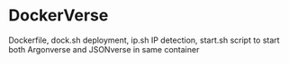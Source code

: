 # DockerVerse
Dockerfile, dock.sh deployment, ip.sh IP detection, start.sh script to start both Argonverse and JSONverse in same container
